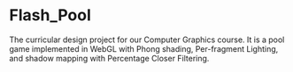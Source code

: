 # Flash_Pool
The curricular design project for our Computer Graphics course.
It is a pool game implemented in WebGL with Phong shading, Per-fragment Lighting, and shadow mapping with Percentage Closer Filtering.
